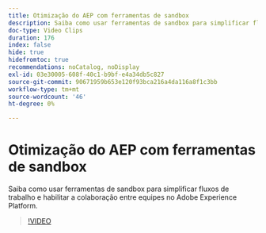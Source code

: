 ```yaml
---
title: Otimização do AEP com ferramentas de sandbox
description: Saiba como usar ferramentas de sandbox para simplificar fluxos de trabalho e habilitar a colaboração entre equipes no Adobe Experience Platform.
doc-type: Video Clips
duration: 176
index: false
hide: true
hidefromtoc: true
recommendations: noCatalog, noDisplay
exl-id: 03e30005-608f-40c1-b9bf-e4a34db5c827
source-git-commit: 90671959b653e120f93bca216a4da116a8f1c3bb
workflow-type: tm+mt
source-wordcount: '46'
ht-degree: 0%

---
```


# Otimização do AEP com ferramentas de sandbox

Saiba como usar ferramentas de sandbox para simplificar fluxos de trabalho e habilitar a colaboração entre equipes no Adobe Experience Platform.

<!-- 62_S601_3442532_175_optimizing-aep-with-sandbox-tooling -->
>[!VIDEO](https://video.tv.adobe.com/v/3458320/?learn=on&enablevpops=true)
